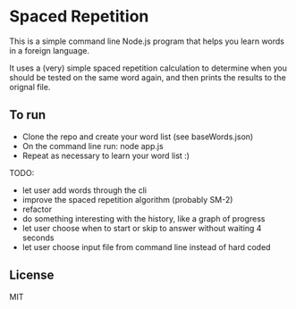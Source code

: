 Spaced Repetition
=================
This is a simple command line Node.js program that helps you learn words in a foreign language.

It uses a (very) simple spaced repetition calculation to determine when you should be tested on the same word again, and then prints the results to the orignal file.

To run
------
- Clone the repo and create your word list (see baseWords.json)
- On the command line run: node app.js
- Repeat as necessary to learn your word list :)

TODO: 
- let user add words through the cli
- improve the spaced repetition algorithm (probably SM-2)
- refactor
- do something interesting with the history, like a graph of progress
- let user choose when to start or skip to answer without waiting 4 seconds
- let user choose input file from command line instead of hard coded

License
-----
MIT
